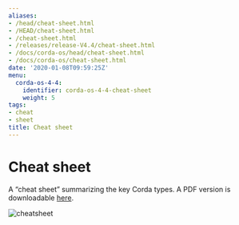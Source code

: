 ```yaml
---
aliases:
- /head/cheat-sheet.html
- /HEAD/cheat-sheet.html
- /cheat-sheet.html
- /releases/release-V4.4/cheat-sheet.html
- /docs/corda-os/head/cheat-sheet.html
- /docs/corda-os/cheat-sheet.html
date: '2020-01-08T09:59:25Z'
menu:
  corda-os-4-4:
    identifier: corda-os-4-4-cheat-sheet
    weight: 5
tags:
- cheat
- sheet
title: Cheat sheet
---
```



# Cheat sheet

A “cheat sheet” summarizing the key Corda types. A PDF version is downloadable [here](/en/pdf/corda-cheat-sheet.pdf).

![cheatsheet](/en/images/cheatsheet.jpg "cheatsheet")
